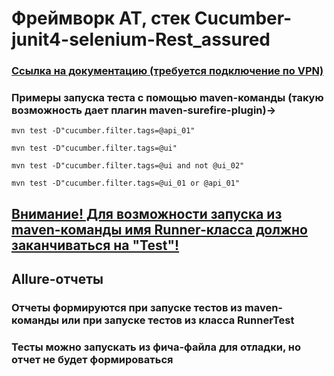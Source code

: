 # Фреймворк АТ, стек Cucumber-junit4-selenium-Rest_assured

### <a href ="https://cucumber.io/docs/cucumber/">Ссылка на документацию (требуется подключение по VPN)</a> 

### Примеры запуска теста с помощью maven-команды (такую возможность дает плагин maven-surefire-plugin)->

````
mvn test -D"cucumber.filter.tags=@api_01"

mvn test -D"cucumber.filter.tags=@ui"

mvn test -D"cucumber.filter.tags=@ui and not @ui_02"

mvn test -D"cucumber.filter.tags=@ui_01 or @api_01"

````

## <u> Внимание! Для возможности запуска из maven-команды имя Runner-класса должно заканчиваться на "Test"!</u>

## Allure-отчеты

### Отчеты формируются при запуске тестов из maven-команды или при запуске тестов из класса RunnerTest

### Тесты можно запускать из фича-файла для отладки, но отчет не будет формироваться